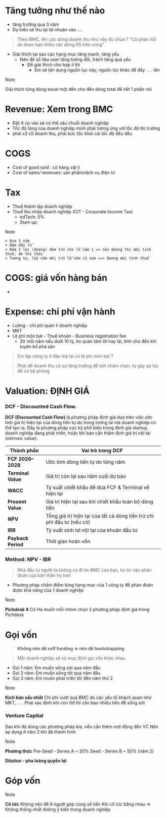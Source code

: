 # Tăng tưởng như thế nào 
- tăng trường qua 3 năm
- Dự kiến sẽ thu lại lợi nhuận vào ....
> Theo BMC, lên các dòng doanh thu như vầy đủ chưa ?
> "Cô phản hồi do team bạn thiếu các dòng RS trên cùng"
- Giải thích tại sao các hạng mục tăng mạnh, tăng yếu
	- Nên để số liệu user tăng tương đối, tránh tăng quá yếu
		- Để giải thích cho hợp lí thì 
			- Em sẽ tận dụng nguồn lục này, nguồn lực khác để đẩy . . . lên
> [!NOTE]
  Giải thích từng dòng excel một đến cho đến dòng total để hết 1 phần nói
# Revenue: Xem trong BMC
- Đặt 4 cp vào sẽ có thể xâu chuỗi doanh nghiệp
- Tốc độ tăng của doanh nghiệp mình phải tương ứng với tốc độ thị trường
- phải x3 x5 doanh thu, phải bức tốc khỏi cái tốc độ đều đều
# COGS
- Cost of good sold : có hàng vật lí
- Cost of sales/ revenues: sản phẩm/dịch vụ điện tử 
# Tax
- Thuế thành lập doanh nghiệp 
- Thuế thu nhập doanh nghiệp (CIT - Corporate Income Tax)
	- edTech: 5%
	- Start-up:
> [!NOTE]
    > Qua 3 năm
    > Năm đầu lỗ
    > Năm 2 lời (dương) đem trừ cho lỗ năm 1 => nếu dương thì mới tính thuế, âm thì thôi
    > Tương tự, lấy năm mới trừ lỗ năm cũ xem <=> Dương mới tính thuế
# COGS: giá vốn hàng bán
- 
# Expense: chi phí vận hành
- Lương - chi phí quản lí doanh nghiệp
- MKT
- Lệ phí môn bài - Thuế khoán - Business registration fee
	- 2tr mỗi năm nếu dưới 10 tỷ, ko quan tâm lời hay lãi, tính cho đến khi tuyên bố phá sản
> Em lập công ty ở đâu mà lại có lệ phí môn bài ?

> Phải để doanh thu có sự tăng trưởng để bớt nhàm chán, tự gây áp lực để có bệ phóng

# Valuation: ĐỊNH GIÁ
### DCF - Discounted Cash Flow.
**DCF (Discounted Cash Flow)** là phương pháp định giá dựa trên việc ước tính giá trị hiện tại của dòng tiền tự do trong tương lai mà doanh nghiệp có thể tạo ra. Đây là phương pháp cực kỳ phổ biến trong định giá startup, doanh nghiệp đang phát triển, hoặc khi bạn cần thẩm định giá trị nội tại (intrinsic value).

| Thành phần         | Vai trò trong DCF                                                      |
| ------------------ | ---------------------------------------------------------------------- |
| **FCF 2026–2028**  | Ước tính dòng tiền tự do từng năm                                      |
| **Terminal Value** | Giá trị còn lại sau năm cuối dự báo                                    |
| **WACC**           | Tỷ suất chiết khấu để đưa FCF & Terminal về hiện tại                   |
| **Present Value**  | Giá trị hiện tại sau khi chiết khấu toàn bộ dòng tiền                  |
| **NPV**            | Tổng giá trị hiện tại của tất cả dòng tiền trừ chi phí đầu tư (nếu có) |
| **IRR**            | Tỷ suất sinh lợi nội tại của khoản đầu tư                              |
| **Payback Period** | Thời gian hoàn vốn                                                     |
### Method: NPV - IBR
> Nhà đầu tư người ta không có đi tin BMC của bạn, họ tin vào phán đoán của bản thân họ hơn
- Phương pháp chấm điểm từng hạng mục của 1 công ty để phán đoán được khả năng của 1 doanh nghiệp
> [!NOTE]
   > **Pichdesk 4**
   > Cô Hà muốn mỗi nhóm chọn 2 phương pháp định giá trong Pichdesk 
# Gọi vốn
> **Không nên để self funding => nên để bootstrapping** 

> Mỗi doanh nghiệp sẽ có mục địch gọi vốn khác nhau
- Gọi 1 năm: Em muốn sống sót qua năm đầu
- Gọi 2 năm: Em muốn sống tốt qua năm đầu
- Gọi 3 năm: Em muốn phát triển tốt đến năm thứ 2

> [!NOTE] 
   > **Kịch bản xấu nhất**
   > Chi phí vượt quá BMC do các yếu tố khách quan như MKT, . . .
   > Phải xác định khi còn 0đ thì cần bao nhiêu tiền đề sống sót

### Venture Capital
Sau khi đã dùng các phương pháp kia, nếu cần thêm mới động đến VC
Nên áp dụng ở năm 2 khi đã thành hình
> [!NOTE] 
   > **Phương thức**
   > Pre-Seed - Series A ~ 20%
   > Seed - Series B ~ 50% (năm 2)

**Dilution - pha loãng quyền lợi**

# Góp vốn
> [!NOTE] 
   > **Cổ tức**
   > Không nên để 6 người góp cùng số tiền
   > Khi cổ tức bằng nhau => Không thống nhất đường ý kiến trong doanh nghiệp 
